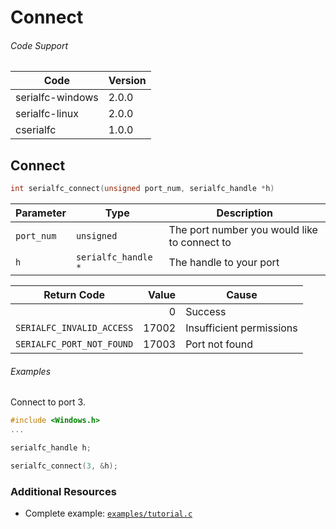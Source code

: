 # Connect

###### Code Support
| Code | Version |
| ---- | ------- |
| serialfc-windows | 2.0.0 |
| serialfc-linux | 2.0.0 |
| cserialfc | 1.0.0 |


## Connect
```c
int serialfc_connect(unsigned port_num, serialfc_handle *h)
```

| Parameter     | Type           | Description
| ------------ | --------------- | --------------------------------------------
| `port_num`    | `unsigned`      | The port number you would like to connect to
| `h`          | `serialfc_handle *` | The handle to your port

| Return Code | Value | Cause |
| ----------- | -----:| ----- |
| | 0 | Success |
| `SERIALFC_INVALID_ACCESS` | 17002 | Insufficient permissions |
| `SERIALFC_PORT_NOT_FOUND` | 17003 | Port not found |

###### Examples
Connect to port 3.
```c
#include <Windows.h>
...

serialfc_handle h;

serialfc_connect(3, &h);
```


### Additional Resources
- Complete example: [`examples/tutorial.c`](../examples/tutorial.c)
